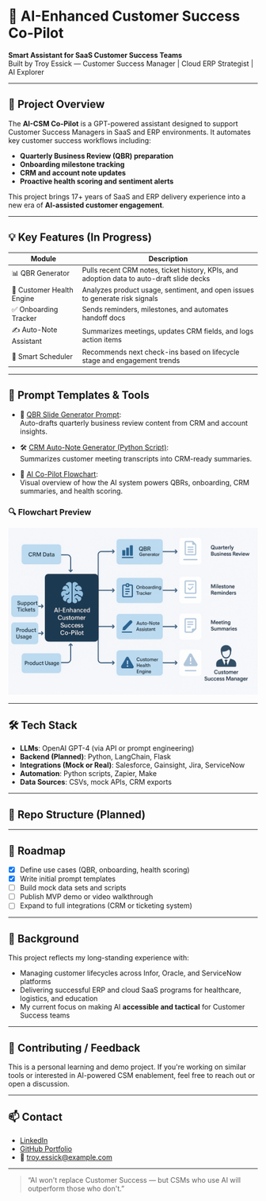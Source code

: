 # 🤖 AI-Enhanced Customer Success Co-Pilot

**Smart Assistant for SaaS Customer Success Teams**  
Built by Troy Essick — Customer Success Manager | Cloud ERP Strategist | AI Explorer

---

## 🧭 Project Overview

The **AI-CSM Co-Pilot** is a GPT-powered assistant designed to support Customer Success Managers in SaaS and ERP environments. It automates key customer success workflows including:

- **Quarterly Business Review (QBR) preparation**
- **Onboarding milestone tracking**
- **CRM and account note updates**
- **Proactive health scoring and sentiment alerts**

This project brings 17+ years of SaaS and ERP delivery experience into a new era of **AI-assisted customer engagement**.

---

## 💡 Key Features (In Progress)

| Module | Description |
|--------|-------------|
| 📊 QBR Generator | Pulls recent CRM notes, ticket history, KPIs, and adoption data to auto-draft slide decks |
| 🚦 Customer Health Engine | Analyzes product usage, sentiment, and open issues to generate risk signals |
| ✅ Onboarding Tracker | Sends reminders, milestones, and automates handoff docs |
| ✍️ Auto-Note Assistant | Summarizes meetings, updates CRM fields, and logs action items |
| 📅 Smart Scheduler | Recommends next check-ins based on lifecycle stage and engagement trends |

---

## 🧠 Prompt Templates & Tools

- 🔹 [QBR Slide Generator Prompt](./prompts/qbr_slide_generator.md):  
  Auto-drafts quarterly business review content from CRM and account insights.

- 🛠️ [CRM Auto-Note Generator (Python Script)](./scripts/crm_auto_note_generator.py):  
  Summarizes customer meeting transcripts into CRM-ready summaries.

- 🧭 [AI Co-Pilot Flowchart](./docs/ai_csm_flowchart.png):  
  Visual overview of how the AI system powers QBRs, onboarding, CRM summaries, and health scoring.

### 🔍 Flowchart Preview

![AI Co-Pilot Flowchart](./docs/ai_csm_flowchart.png)

---

## 🛠️ Tech Stack

- **LLMs**: OpenAI GPT-4 (via API or prompt engineering)
- **Backend (Planned)**: Python, LangChain, Flask
- **Integrations (Mock or Real)**: Salesforce, Gainsight, Jira, ServiceNow
- **Automation**: Python scripts, Zapier, Make
- **Data Sources**: CSVs, mock APIs, CRM exports

---

## 📁 Repo Structure (Planned)


---

## 🚀 Roadmap

- [x] Define use cases (QBR, onboarding, health scoring)
- [x] Write initial prompt templates
- [ ] Build mock data sets and scripts
- [ ] Publish MVP demo or video walkthrough
- [ ] Expand to full integrations (CRM or ticketing system)

---

## 📄 Background

This project reflects my long-standing experience with:
- Managing customer lifecycles across Infor, Oracle, and ServiceNow platforms
- Delivering successful ERP and cloud SaaS programs for healthcare, logistics, and education
- My current focus on making AI **accessible and tactical** for Customer Success teams

---

## 🙌 Contributing / Feedback

This is a personal learning and demo project. If you're working on similar tools or interested in AI-powered CSM enablement, feel free to reach out or open a discussion.

---

## 📫 Contact

- [LinkedIn](https://www.linkedin.com/in/troy-essick/)
- [GitHub Portfolio](https://github.com/TroyEssick/troy-essick-portfolio)
- 📧 troy.essick@example.com

---

> “AI won't replace Customer Success — but CSMs who use AI will outperform those who don't.”

